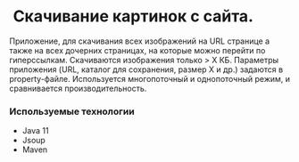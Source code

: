 # <image> Скачивание картинок с сайта.

Приложение, для скачивания всех изображений на URL странице а также на всех дочерних страницах, на которые можно перейти по гиперссылкам.
Скачиваются изображения только > X КБ.
Параметры приложения (URL, каталог для сохранения, размер X и др.) задаются в property-файле.
Используется многопоточный и однопоточный режим, и сравнивается производительность.
  
### Используемые технологии
  
  - Java 11
  - Jsoup
  - Maven
